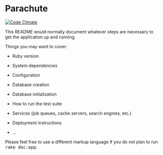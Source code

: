 Parachute
=========

[![Code Climate](https://codeclimate.com/github/luuuc/parachute-api/badges/gpa.svg)](https://codeclimate.com/github/luuuc/parachute-api)

This README would normally document whatever steps are necessary to get the
application up and running.

Things you may want to cover:

* Ruby version

* System dependencies

* Configuration

* Database creation

* Database initialization

* How to run the test suite

* Services (job queues, cache servers, search engines, etc.)

* Deployment instructions

* ...


Please feel free to use a different markup language if you do not plan to run
<tt>rake doc:app</tt>.
